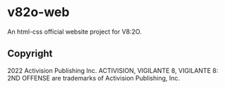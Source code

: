 # v82o-web
An html-css official website project for V8:2O.

## Copyright
2022 Activision Publishing Inc. ACTIVISION, VIGILANTE 8, VIGILANTE 8: 2ND OFFENSE are trademarks of Activision Publishing, Inc.
